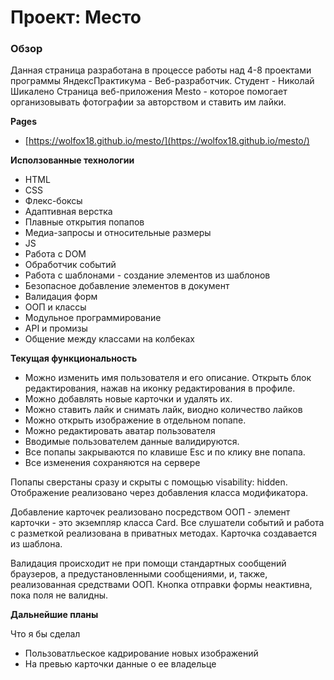 # Проект: Место

### Обзор

Данная страница разработана в процессе работы над 4-8 проектами программы ЯндексПрактикума - Веб-разработчик.
Студент - Николай Шикалено
Страница веб-приложения Mesto - которое помогает организовывать фотографии за авторством и ставить им лайки.

**Pages**

* [https://wolfox18.github.io/mesto/](https://wolfox18.github.io/mesto/)

**Исползованные технологии**

* HTML
* CSS
* Флекс-боксы
* Адаптивная верстка
* Плавные открытия попапов
* Медиа-запросы и относительные размеры
* JS
* Работа с DOM
* Обработчик событий
* Работа с шаблонами - создание элементов из шаблонов
* Безопасное добавление элементов в документ
* Валидация форм
* ООП и классы
* Модульное программирование
* API и промизы
* Общение между классами на колбеках

**Текущая функциональность**

* Можно изменить имя пользователя и его описание. Открыть блок редактирования, нажав на иконку редактирования в профиле.
* Можно добавлять новые карточки и удалять их.
* Можно ставить лайк и снимать лайк, виодно количество лайков
* Можно открыть изображение в отдельном попапе.
* Можно редактировать аватар пользователя
* Вводимые пользователем данные валидируются.
* Все попапы закрываются по клавише Esc и по клику вне попапа.
* Все изменения сохраняются на сервере

Попапы сверстаны сразу и скрыты с помощью visability: hidden. Отображение реализовано через добавления класса модификатора.

Добавление карточек реализовано посредством ООП - элемент карточки - это экземпляр класса Card. Все слушатели событий и работа с разметкой реализована в приватных методах. Карточка создавается из шаблона.

Валидация происходит не при помощи стандартных сообщений браузеров, а предустановленными сообщениями, и, также, реализованная средствами ООП. Кнопка отправки формы неактивна, пока поля не валидны.


**Дальнейшие планы**

Что я бы сделал
* Пользоватльеское кадрирование новых изображений
* На превью карточки данные о ее владельце